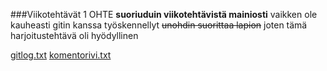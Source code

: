 ###Viikotehtävät 1 OHTE
**suoriuduin viikotehtävistä mainiosti**
vaikken ole kauheasti gitin kanssa työskennellyt
~~unohdin suorittaa lapion~~
joten tämä harjoitustehtävä oli hyödyllinen

[gitlog.txt](laskarit/viiko1/gitlog.txt)
[komentorivi.txt](laskarit/viikko1/komentorivi.txt)
